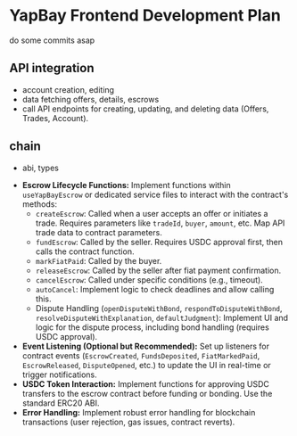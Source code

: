 # YapBay Frontend Development Plan

do some commits asap

## API integration
- account creation, editing
- data fetching offers, details, escrows
- call API endpoints for creating, updating, and deleting data (Offers, Trades, Account).

## chain
- abi, types


*   **Escrow Lifecycle Functions:** Implement functions within `useYapBayEscrow` or dedicated service files to interact with the contract's methods:
    *   `createEscrow`: Called when a user accepts an offer or initiates a trade. Requires parameters like `tradeId`, `buyer`, `amount`, etc. Map API trade data to contract parameters.
    *   `fundEscrow`: Called by the seller. Requires USDC approval first, then calls the contract function.
    *   `markFiatPaid`: Called by the buyer.
    *   `releaseEscrow`: Called by the seller after fiat payment confirmation.
    *   `cancelEscrow`: Called under specific conditions (e.g., timeout).
    *   `autoCancel`: Implement logic to check deadlines and allow calling this.
    *   Dispute Handling (`openDisputeWithBond`, `respondToDisputeWithBond`, `resolveDisputeWithExplanation`, `defaultJudgment`): Implement UI and logic for the dispute process, including bond handling (requires USDC approval).
*   **Event Listening (Optional but Recommended):** Set up listeners for contract events (`EscrowCreated`, `FundsDeposited`, `FiatMarkedPaid`, `EscrowReleased`, `DisputeOpened`, etc.) to update the UI in real-time or trigger notifications.
*   **USDC Token Interaction:** Implement functions for approving USDC transfers to the escrow contract before funding or bonding. Use the standard ERC20 ABI.
*   **Error Handling:** Implement robust error handling for blockchain transactions (user rejection, gas issues, contract reverts).